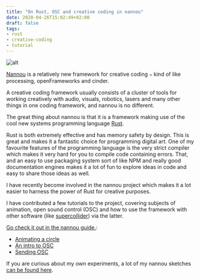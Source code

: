 ```yaml
---
title: "On Rust, OSC and creative coding in nannou"
date: 2020-04-26T15:02:49+02:00
draft: false
tags:
- rust
- creative-coding
- tutorial
---
```


![alt](/img/small/nannou-psych-square1.png)

[Nannou](https://nannou.cc) is a relatively new framework for creative coding ⨪ kind of like processing, openFrameworks and cinder. 

A creative coding framework usually consists of a cluster of tools for working creatively with audio, visuals, robotics, lasers and many other things in one coding framework, and nannou is no different.

The great thing about nannou is that it is a framework making use of the cool new systems programming language [Rust](https://www.rust-lang.org/). 

Rust is both extremely effective and has memory safety by design. This is great and makes it a fantastic choice for programming digital art. One of my favourite features of the programming language is the very strict compiler which makes it very hard for you to compile code containing errors. That, and an easy to use packaging system sort of like NPM and really good documentation engines makes it a lot of fun to explore ideas in code and easy to share those ideas as well.

I have recently become involved in the nannou project which makes it a lot easier to harness the power of Rust for creative purposes. 

I have contributed a few tutorials to the project, covering subjects of animation, open sound control (OSC) and how to use the framework with other software (like [supercollider](supercollider.sourceforge.net/)) via the latter.

[Go check it out in the nannou guide.](https://guide.nannou.cc/):
* [Animating a circle](https://guide.nannou.cc/tutorials/draw/animating-a-circle.html) 
* [An intro to OSC](https://guide.nannou.cc/tutorials/osc/osc-introduction.html) 
* [Sending OSC](https://guide.nannou.cc/tutorials/osc/osc-sender.html)

If you are curious about my own experiments, a lot of my nannou sketches [can be found here](https://github.com/madskjeldgaard/nannou-sketches).
